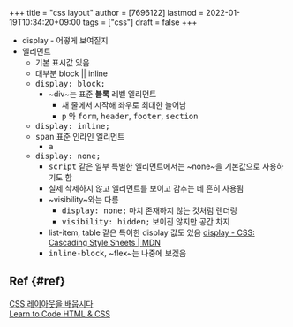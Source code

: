 +++
title = "css layout"
author = [7696122]
lastmod = 2022-01-19T10:34:20+09:00
tags = ["css"]
draft = false
+++

-   display - 어떻게 보여질지
-   엘리먼트  
    -   기본 표시값 있음
    -   대부분 block || inline
    -   <kbd>display: block;</kbd>  
        -   ~div~는 표준 **블록** 레벨 엘리먼트  
            -   새 줄에서 시작해 좌우로 최대한 늘어남
            -   <kbd>p</kbd> 와 <kbd>form</kbd>, <kbd>header</kbd>, <kbd>footer</kbd>, <kbd>section</kbd>
    -   <kbd>display: inline;</kbd>
    -   <kbd>span</kbd> 표준 인라인 엘리먼트  
        -   <kbd>a</kbd>
    -   <kbd>display: none;</kbd>  
        -   <kbd>script</kbd> 같은 일부 특별한 엘리먼트에서는 ~none~을 기본값으로 사용하기도 함
        -   실제 삭제하지 않고 엘리먼트를 보이고 감추는 데 흔히 사용됨
        -   ~visibility~와는 다름  
            -   <kbd>display: none;</kbd> 마치 존재하지 않는 것처럼 렌더링
            -   <kbd>visibility: hidden;</kbd> 보이진 않지만 공간 차지
        -   list-item, table 같은 특이한 display 값도 있음 [display - CSS: Cascading Style Sheets | MDN](https://developer.mozilla.org/en-US/docs/CSS/display)
        -   <kbd>inline-block</kbd>, ~flex~는 나중에 보겠음


## Ref {#ref}

[CSS 레이아웃을 배웁시다](https://ko.learnlayout.com/)  
[Learn to Code HTML & CSS](https://learn.shayhowe.com/html-css/)
